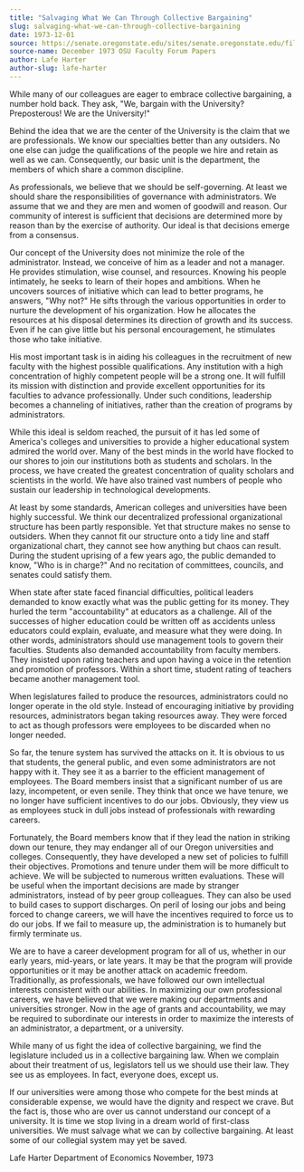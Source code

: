 ```yaml
---
title: "Salvaging What We Can Through Collective Bargaining"
slug: salvaging-what-we-can-through-collective-bargaining
date: 1973-12-01
source: https://senate.oregonstate.edu/sites/senate.oregonstate.edu/files/faculty_forum_papers_faculty_senate_oregon_state_university.pdf
source-name: December 1973 OSU Faculty Forum Papers
author: Lafe Harter
author-slug: lafe-harter
---
```


While many of our colleagues are eager to embrace collective bargaining, a number hold back. They ask, \"We, bargain with the University? Preposterous! We are the University!"

Behind the idea that we are the center of the University is the claim that we are professionals. We know our specialties better than any outsiders. No one else can judge the qualifications of the people we hire and retain as well as we can. Consequently, our basic unit is the department, the members of which share a common discipline.

As professionals, we believe that we should be self-governing. At least we should share the responsibilities of governance with administrators. We assume that we and they are men and women of goodwill and reason. Our community of interest is sufficient that decisions are determined more by reason than by the exercise of authority. Our ideal is that decisions emerge from a consensus.

Our concept of the University does not minimize the role of the administrator. Instead, we conceive of him as a leader and not a manager. He provides stimulation, wise counsel, and resources. Knowing his people intimately, he seeks to learn of their hopes and ambitions. When he uncovers sources of initiative which can lead to better programs, he answers, "Why not?" He sifts through the various opportunities in order to nurture the development of his organization. How he allocates the resources at his disposal determines its direction of growth and its success. Even if he can give little but his personal encouragement, he stimulates those who take initiative.

His most important task is in aiding his colleagues in the recruitment of new faculty with the highest possible qualifications. Any institution with a high concentration of highly competent people will be a strong one. It will fulfill its mission with distinction and provide excellent opportunities for its faculties to advance professionally. Under such conditions, leadership becomes a channeling of initiatives, rather than the creation of programs by administrators.

While this ideal is seldom reached, the pursuit of it has led some of America's colleges and universities to provide a higher educational system admired the world over. Many of the best minds in the world have flocked to our shores to join our institutions both as students and scholars. In the process, we have created the greatest concentration of quality scholars and scientists in the world. We have also trained vast numbers of people who sustain our leadership in technological developments.

At least by some standards, American colleges and universities have been highly successful. We think our decentralized professional organizational structure has been partly responsible. Yet that structure makes no sense to outsiders. When they cannot fit our structure onto a tidy line and staff organizational chart, they cannot see how anything but chaos can result. During the student uprising of a few years ago, the public demanded to know, "Who is in charge?" And no recitation of committees, councils, and senates could satisfy them.

When state after state faced financial difficulties, political leaders demanded to know exactly what was the public getting for its money. They hurled the term "accountability" at educators as a challenge. All of the successes of higher education could be written off as accidents unless educators could explain, evaluate, and measure what they were doing. In other words, administrators should use management tools to govern their faculties. Students also demanded accountability from faculty members. They insisted upon rating teachers and upon having a voice in the retention and promotion of professors. Within a short time, student rating of teachers became another management tool.

When legislatures failed to produce the resources, administrators could no longer operate in the old style. Instead of encouraging initiative by providing resources, administrators began taking resources away. They were forced to act as though professors were employees to be discarded when no longer needed.

So far, the tenure system has survived the attacks on it. It is obvious to us that students, the general public, and even some administrators are not happy with it. They see it as a barrier to the efficient management of employees. The Board members insist that a significant number of us are lazy, incompetent, or even senile. They think that once we have tenure, we no longer have sufficient incentives to do our jobs. Obviously, they view us as employees stuck in dull jobs instead of professionals with rewarding careers.

Fortunately, the Board members know that if they lead the nation in striking down our tenure, they may endanger all of our Oregon universities and colleges. Consequently, they have developed a new set of policies to fulfill their objectives. Promotions and tenure under them will be more difficult to achieve. We will be subjected to numerous written evaluations. These will be useful when the important decisions are made by stranger administrators, instead of by peer group colleagues. They can also be used to build cases to support discharges. On peril of losing our jobs and being forced to change careers, we will have the incentives required to force us to do our jobs. If we fail to measure up, the administration is to humanely but firmly terminate us.

We are to have a career development program for all of us, whether in our early years, mid-years, or late years. It may be that the program will provide opportunities or it may be another attack on academic freedom. Traditionally, as professionals, we have followed our own intellectual interests consistent with our abilities. In maximizing our own professional careers, we have believed that we were making our departments and universities stronger. Now in the age of grants and accountability, we may be required to subordinate our interests in order to maximize the interests of an administrator, a department, or a university.

While many of us fight the idea of collective bargaining, we find the legislature included us in a collective bargaining law. When we complain about their treatment of us, legislators tell us we should use their law. They see us as employees. In fact, everyone does, except us.

If our universities were among those who compete for the best minds at considerable expense, we would have the dignity and respect we crave. But the fact is, those who are over us cannot understand our concept of a university. It is time we stop living in a dream world of first-class universities. We must salvage what we can by collective bargaining. At least some of our collegial system may yet be saved.

Lafe Harter
Department of Economics
November, 1973
